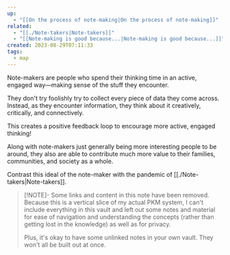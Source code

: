 ```yaml
---
up:
  - "[[On the process of note-making|On the process of note-making]]"
related:
  - "[[./Note-takers|Note-takers]]"
  - "[[Note-making is good because...|Note-making is good because...]]"
created: 2023-08-29T07:11:33
tags:
  - map
---
```

Note-makers are people who spend their thinking time in an active, engaged way—making sense of the stuff they encounter. 

They don't try foolishly try to collect every piece of data they come across. Instead, as they encounter information, they think about it creatively, critically, and connectively.

This creates a positive feedback loop to encourage more active, engaged thinking!

Along with note-makers just generally being more interesting people to be around, they also are able to contribute much more value to their families, communities, and society as a whole.

Contrast this ideal of the note-maker with the pandemic of [[./Note-takers|Note-takers]].

> [!NOTE]- Some links and content in this note have been removed.
> Because this is a vertical slice of my actual PKM system, I can't include everything in this vault and left out some notes and material for ease of navigation and understanding the concepts (rather than getting lost in the knowledge) as well as for privacy. 
>  
> Plus, it's okay to have some unlinked notes in your own vault. They won't all be built out at once.
